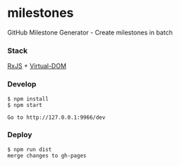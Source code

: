 # milestones
GitHub Milestone Generator - Create milestones in batch

### Stack
[RxJS](https://github.com/Reactive-Extensions/RxJS) + [Virtual-DOM](https://github.com/Matt-Esch/virtual-dom)

### Develop
```
$ npm install
$ npm start

Go to http://127.0.0.1:9966/dev
```

### Deploy
```
$ npm run dist
merge changes to gh-pages
```
